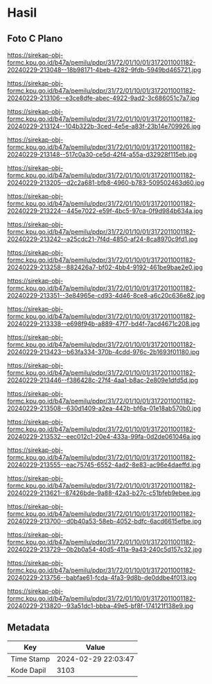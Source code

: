 # Hasil

## Foto C Plano

https://sirekap-obj-formc.kpu.go.id/b47a/pemilu/pdpr/31/72/01/10/01/3172011001182-20240229-213048--18b98171-4beb-4282-9fdb-5949bd465721.jpg

https://sirekap-obj-formc.kpu.go.id/b47a/pemilu/pdpr/31/72/01/10/01/3172011001182-20240229-213106--e3ce8dfe-abec-4922-9ad2-3c686051c7a7.jpg

https://sirekap-obj-formc.kpu.go.id/b47a/pemilu/pdpr/31/72/01/10/01/3172011001182-20240229-213124--104b322b-3ced-4e5e-a83f-23b14e709926.jpg

https://sirekap-obj-formc.kpu.go.id/b47a/pemilu/pdpr/31/72/01/10/01/3172011001182-20240229-213148--517c0a30-ce5d-42f4-a55a-d32928f115eb.jpg

https://sirekap-obj-formc.kpu.go.id/b47a/pemilu/pdpr/31/72/01/10/01/3172011001182-20240229-213205--d2c2a681-bfb8-4960-b783-509502463d60.jpg

https://sirekap-obj-formc.kpu.go.id/b47a/pemilu/pdpr/31/72/01/10/01/3172011001182-20240229-213224--445e7022-e59f-4bc5-97ca-0f9d984b634a.jpg

https://sirekap-obj-formc.kpu.go.id/b47a/pemilu/pdpr/31/72/01/10/01/3172011001182-20240229-213242--a25cdc21-7f4d-4850-af24-8ca8970c9fd1.jpg

https://sirekap-obj-formc.kpu.go.id/b47a/pemilu/pdpr/31/72/01/10/01/3172011001182-20240229-213258--882426a7-bf02-4bb4-9192-461be9bae2e0.jpg

https://sirekap-obj-formc.kpu.go.id/b47a/pemilu/pdpr/31/72/01/10/01/3172011001182-20240229-213351--3e84965e-cd93-4d46-8ce8-a6c20c636e82.jpg

https://sirekap-obj-formc.kpu.go.id/b47a/pemilu/pdpr/31/72/01/10/01/3172011001182-20240229-213338--e698f94b-a889-47f7-bd4f-7acd4671c208.jpg

https://sirekap-obj-formc.kpu.go.id/b47a/pemilu/pdpr/31/72/01/10/01/3172011001182-20240229-213423--b63fa334-370b-4cdd-976c-2b1693f01180.jpg

https://sirekap-obj-formc.kpu.go.id/b47a/pemilu/pdpr/31/72/01/10/01/3172011001182-20240229-213446--f386428c-27f4-4aa1-b8ac-2e809e1dfd5d.jpg

https://sirekap-obj-formc.kpu.go.id/b47a/pemilu/pdpr/31/72/01/10/01/3172011001182-20240229-213508--630d1409-a2ea-442b-bf6a-01e18ab570b0.jpg

https://sirekap-obj-formc.kpu.go.id/b47a/pemilu/pdpr/31/72/01/10/01/3172011001182-20240229-213532--eec012c1-20e4-433a-99fa-0d2de061046a.jpg

https://sirekap-obj-formc.kpu.go.id/b47a/pemilu/pdpr/31/72/01/10/01/3172011001182-20240229-213555--eac75745-6552-4ad2-8e83-ac96e4daeffd.jpg

https://sirekap-obj-formc.kpu.go.id/b47a/pemilu/pdpr/31/72/01/10/01/3172011001182-20240229-213621--87426bde-9a88-42a3-b27c-c51bfeb9ebee.jpg

https://sirekap-obj-formc.kpu.go.id/b47a/pemilu/pdpr/31/72/01/10/01/3172011001182-20240229-213700--d0b40a53-58eb-4052-bdfc-6acd6615efbe.jpg

https://sirekap-obj-formc.kpu.go.id/b47a/pemilu/pdpr/31/72/01/10/01/3172011001182-20240229-213729--0b2b0a54-40d5-411a-9a43-240c5d157c32.jpg

https://sirekap-obj-formc.kpu.go.id/b47a/pemilu/pdpr/31/72/01/10/01/3172011001182-20240229-213756--babfae61-fcda-4fa3-9d8b-de0ddbe4f013.jpg

https://sirekap-obj-formc.kpu.go.id/b47a/pemilu/pdpr/31/72/01/10/01/3172011001182-20240229-213820--93a51dc1-bbba-49e5-bf8f-174121f138e9.jpg


## Metadata

| Key        | Value               |
| ---------- | ------------------- |
| Time Stamp | 2024-02-29 22:03:47 |
| Kode Dapil | 3103                |



